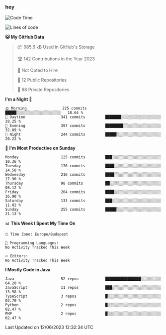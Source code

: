 ### hey

<!--START_SECTION:waka-->
![Code Time](http://img.shields.io/badge/Code%20Time-884%20hrs%2054%20mins-blue)

![Lines of code](https://img.shields.io/badge/From%20Hello%20World%20I%27ve%20Written-983.6%20thousand%20lines%20of%20code-blue)

**🐱 My GitHub Data** 

> 📦 985.6 kB Used in GitHub's Storage 
 > 
> 🏆 142 Contributions in the Year 2023
 > 
> 🚫 Not Opted to Hire
 > 
> 📜 12 Public Repositories 
 > 
> 🔑 68 Private Repositories 
 > 
**I'm a Night 🦉** 

```text
🌞 Morning                225 commits         █████░░░░░░░░░░░░░░░░░░░░   18.64 % 
🌆 Daytime                341 commits         ███████░░░░░░░░░░░░░░░░░░   28.25 % 
🌃 Evening                397 commits         ████████░░░░░░░░░░░░░░░░░   32.89 % 
🌙 Night                  244 commits         █████░░░░░░░░░░░░░░░░░░░░   20.22 % 
```
📅 **I'm Most Productive on Sunday** 

```text
Monday                   125 commits         ███░░░░░░░░░░░░░░░░░░░░░░   10.36 % 
Tuesday                  176 commits         ████░░░░░░░░░░░░░░░░░░░░░   14.58 % 
Wednesday                216 commits         ████░░░░░░░░░░░░░░░░░░░░░   17.90 % 
Thursday                 98 commits          ██░░░░░░░░░░░░░░░░░░░░░░░   08.12 % 
Friday                   204 commits         ████░░░░░░░░░░░░░░░░░░░░░   16.90 % 
Saturday                 133 commits         ███░░░░░░░░░░░░░░░░░░░░░░   11.02 % 
Sunday                   255 commits         █████░░░░░░░░░░░░░░░░░░░░   21.13 % 
```


📊 **This Week I Spent My Time On** 

```text
🕑︎ Time Zone: Europe/Budapest

💬 Programming Languages: 
No Activity Tracked This Week

🔥 Editors: 
No Activity Tracked This Week
```

**I Mostly Code in Java** 

```text
Java                     52 repos            ████████████████░░░░░░░░░   64.20 % 
JavaScript               11 repos            ███░░░░░░░░░░░░░░░░░░░░░░   13.58 % 
TypeScript               3 repos             █░░░░░░░░░░░░░░░░░░░░░░░░   03.70 % 
Python                   2 repos             █░░░░░░░░░░░░░░░░░░░░░░░░   02.47 % 
PHP                      2 repos             █░░░░░░░░░░░░░░░░░░░░░░░░   02.47 % 
```




 Last Updated on 12/06/2023 12:32:34 UTC
<!--END_SECTION:waka-->
